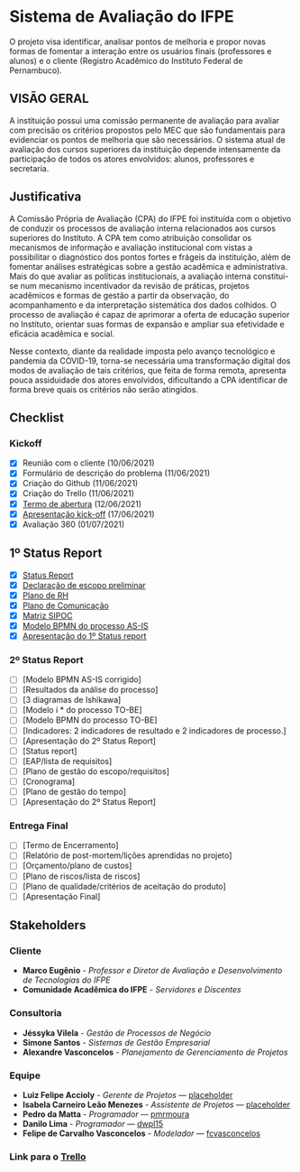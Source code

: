 # Sistema de Avaliação do IFPE
O projeto visa identificar, analisar pontos de melhoria e propor novas formas de fomentar a interação entre os usuários finais (professores e alunos) e o cliente (Registro Acadêmico do Instituto Federal de Pernambuco).

## VISÃO GERAL
A instituição possui uma comissão permanente de avaliação para avaliar com precisão os critérios propostos pelo MEC que são fundamentais para evidenciar os pontos de melhoria que são necessários. O sistema atual de avaliação dos cursos superiores da instituição depende intensamente da participação de todos os atores envolvidos: alunos, professores e secretaria.

## Justificativa
A Comissão Própria de Avaliação (CPA) do IFPE foi instituída com o objetivo de conduzir os processos de avaliação interna relacionados aos cursos superiores do Instituto. A CPA tem como atribuição consolidar os mecanismos de informação e avaliação institucional com vistas a possibilitar o diagnóstico dos pontos fortes e frágeis da instituição, além de fomentar análises estratégicas sobre a gestão acadêmica e administrativa. Mais do que  avaliar as políticas institucionais, a avaliação interna constitui-se num mecanismo incentivador da revisão de práticas, projetos acadêmicos e formas de gestão a partir da observação, do acompanhamento e da interpretação sistemática dos dados colhidos. O processo de avaliação é capaz de aprimorar a oferta de educação superior no Instituto, orientar suas formas de expansão e ampliar sua efetividade e eficácia acadêmica e social.

Nesse contexto, diante da realidade imposta pelo avanço tecnológico e pandemia da COVID-19, torna-se necessária uma transformação digital dos modos de avaliação de tais critérios, que feita de forma remota, apresenta pouca assiduidade dos atores envolvidos, dificultando a CPA identificar de forma breve quais os critérios não serão atingidos.


## Checklist
### Kickoff

- [x] Reunião com o cliente (10/06/2021)
- [x] Formulário de descrição do problema (11/06/2021)
- [x] Criação do Github (11/06/2021)
- [x] Criação do Trello (11/06/2021)
- [x] [Termo de abertura](https://github.com/pmrmoura/Ranking-IFPE/blob/main/PGP/Termo%20de%20Abertura.pdf) (12/06/2021)
- [x] [Apresentação kick-off](https://github.com/pmrmoura/Ranking-IFPE/blob/main/SGE/KICK-OFF.pdf) (17/06/2021)
- [x] Avaliação 360 (01/07/2021)

## 1º Status Report
- [x] [Status Report](https://github.com/pmrmoura/Ranking-IFPE/blob/main/PGP/Status%20Report.pdf)
- [x] [Declaração de escopo preliminar](https://github.com/pmrmoura/Ranking-IFPE/blob/main/PGP/Declaração%20de%20Escopo%20Preliminar.pdf)
- [x] [Plano de RH](https://github.com/pmrmoura/Ranking-IFPE/blob/main/PGP/Plano%20de%20RH.pdf)
- [x] [Plano de Comunicação](https://github.com/pmrmoura/Ranking-IFPE/blob/main/PGP/Plano%20de%20Comunicações.pdf)
- [x] [Matriz SIPOC](https://github.com/pmrmoura/Ranking-IFPE/blob/main/GPN/Matriz%20SIPOC.png)
- [x] [Modelo BPMN do processo AS-IS](https://github.com/pmrmoura/Ranking-IFPE/blob/main/GPN/Modelo%20BMPN.png)
- [x] [Apresentação do 1º Status report](https://github.com/pmrmoura/Ranking-IFPE/blob/main/SGE/Primeiro%20Status%20Report%20-%20Slide.pdf)

### 2º Status Report
- [ ] [Modelo BPMN AS-IS corrigido]
- [ ] [Resultados da análise do processo]
- [ ] [3 diagramas de Ishikawa]
- [ ] [Modelo i * do processo TO-BE]
- [ ] [Modelo BPMN do processo TO-BE]
- [ ] [Indicadores: 2 indicadores de resultado e 2 indicadores de processo.]
- [ ] [Apresentação do 2º Status Report]
- [ ] [Status report]
- [ ] [EAP/lista de requisitos]
- [ ] [Plano de gestão do escopo/requisitos]
- [ ] [Cronograma]
- [ ] [Plano de gestão do tempo]
- [ ] [Apresentação do 2º Status Report]

### Entrega Final
- [ ] [Termo de Encerramento]
- [ ] [Relatório de post-mortem/lições aprendidas no projeto]
- [ ] [Orçamento/plano de custos]
- [ ] [Plano de riscos/lista de riscos]
- [ ] [Plano de qualidade/critérios de aceitação do produto]
- [ ] [Apresentação Final]

## Stakeholders
### Cliente
* **Marco Eugênio** - *Professor e Diretor de Avaliação e Desenvolvimento de Tecnologias do IFPE*
* **Comunidade Acadêmica do IFPE** - *Servidores e Discentes*

### Consultoria
* **Jéssyka Vilela** - *Gestão de Processos de Negócio*
* **Simone Santos** - *Sistemas de Gestão Empresarial*
* **Alexandre Vasconcelos** - *Planejamento de Gerenciamento de Projetos*

### Equipe
* **Luiz Felipe Accioly** - *Gerente de Projetos* — [placeholder](https://github.com/placeholder)
* **Isabela Carneiro Leão Menezes** - *Assistente de Projetos* — [placeholder](https://github.com/placeholder)
* **Pedro da Matta** - *Programador* — [pmrmoura](https://github.com/pmrmoura)
* **Danilo Lima** - *Programador* — [dwpl15](https://github.com/dwpl15)
* **Felipe de Carvalho Vasconcelos** - *Modelador* — [fcvasconcelos](https://github.com/fcvasconcelos)

### Link para o [Trello](https://trello.com/b/CE8G0vi1/gerenciamento-do-projeto-de-ranking-ifpe)
